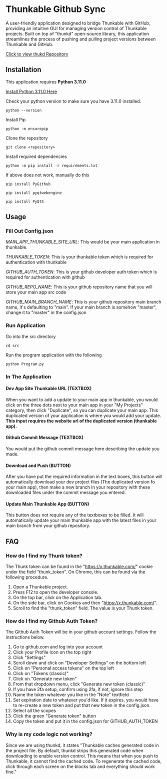 # Thunkable Github Sync
A user-friendly application designed to bridge Thunkable with GitHub, providing an intuitive GUI for managing version control of Thunkable projects. Built on top of "thunkd" open-source library, this application streamlines the process of pushing and pulling project versions between Thunkable and GitHub.

[Click to view thukd Repository](https://github.com/SupurCalvinHiggins/thunkd)

## Installation
This application requires **Python 3.11.0** 

[Install Python 3.11.0 Here](https://www.python.org/downloads/release/python-3110/)

Check your python version to make sure you have 3.11.0 installed.
```
python --version
```

Install Pip
```
python -m ensurepip
```

Clone the repository
```
git clone <repository>
```

Install required dependencies
```
python -m pip install -r requirements.txt
```
If above does not work, manually do this
```
pip install PyGithub
```
```
pip install pyqtwebengine
```
```
pip install PyQt5
```

## Usage

### Fill Out Config.json

*MAIN_APP_THUNKABLE_SITE_URL*: This would be your main application in thunkable.

*THUNKABLE_TOKEN*: This is your thunkable token which is required for authentication with thunkable

*GITHUB_AUTH_TOKEN*: This is your github developer auth token which is required for authentication with github

*GITHUB_REPO_NAME*: This is your github repository name that you will store your main app src code

*GITHUB_MAIN_BRANCH_NAME*: This is your github repository main branch name, it's defaulting to "main". If your main branch is somehow "master", change it to "master" in the config.json

### Run Application

Go into the src directory
```
cd src
```

Run the program application with the following
```
python Program.py
```

### In The Application

#### Dev App Site Thunkable URL (TEXTBOX)
When you want to add a update to your main app in thunkable, you would click on the three dots next to your main app in your "My Projects" category, then click "Duplicate", so you can duplicate your main app. This duplicated version of your application is where you would add your update. **This input requires the website url of the duplicated version (thunkable app).**

#### Github Commit Message (TEXTBOX)
You would put the github commit message here describing the update you made.

#### Download and Push (BUTTON)
After you have put the required information in the text boxes, this button will automatically download your dev project files (The duplicated version fo your main app), then make a new branch in your repository with these downloaded files under the commit message you entered.

#### Update Main Thunkable App (BUTTON)
This button does not require any of the textboxes to be filled. It will automatically update your main thunkable app with the latest files in your main branch from your github repository.


## FAQ

### How do I find my Thunk token?
The Thunk token can be found in the "https://x.thunkable.com/" cookie under the field "thunk_token". On Chrome, this can be found via the following procedure.

1. Open a Thunkable project.
2. Press F12 to open the developer console.
3. On the top bar, click on the Application tab.
4. On the side bar, click on Cookies and then "https://x.thunkable.com/".
5. Scroll to find the "thunk_token" field. The value is your Thunk token.

### How do I find my Github Auth Token?
The Github Auth Token will be in your github account settings. Follow the instructions below.

1. Go to github.com and log into your account
2. Click your Profile Icon on the top right
3. Click "Settings"
4. Scroll down and click on "Developer Settings" on the bottom left
5. Click on "Personal access tokens" on the top left
6. Click on "Tokens (classic)"
7. Click on "Generate new token"
8. From that dropdown menu, click "Generate new token (classic)"
9. If you have 2fa setup, confirm using 2fa, if not, ignore this step
10. Name the token whatever you like in the "Note" textfield
11. Set expiration date to whatever you'd like. If it expires, you would have to re-create a new token and put that new token in the config.json.
12. Select all the scopes
13. Click the green "Generate token" button
14. Copy the token and put it in the config.json for GITHUB_AUTH_TOKEN

### Why is my code logic not working?
Since we are using thunkd, it states "Thunkable caches generated code in the project file. By default, thunkd strips this generated code when downloading to enable version control. This means that when you push to Thunkable, it cannot find the cached code. To regenerate the cached code, click through each screen on the blocks tab and everything should work fine."








